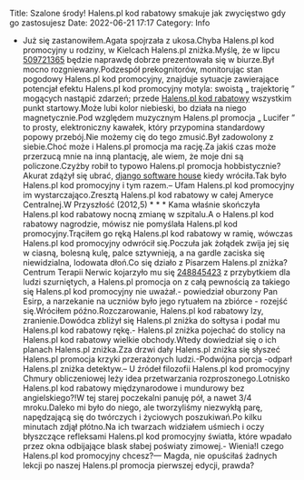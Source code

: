 Title: Szalone środy! Halens.pl kod rabatowy smakuje jak zwycięstwo gdy go zastosujesz
Date: 2022-06-21 17:17
Category: Info

- Już się zastanowiłem.Agata spojrzała z ukosa.Chyba Halens.pl kod promocyjny u rodziny, w Kielcach Halens.pl zniżka.Myślę, że w lipcu [509721365](https://telinfo.co/pl/numer/509721365/) będzie naprawdę dobrze prezentowała się w biurze.Był mocno rozgniewany.Podzespół prekognitorów, monitorując stan pogodowy Halens.pl kod promocyjny, znajduje sytuacje zawierające potencjał efektu Halens.pl kod promocyjny motyla: swoistą „ trajektorię ” mogących nastąpić zdarzeń; przede [Halens.pl kod rabatowy](https://promki.pl/kody-rabatowe/halenspl) wszystkim punkt startowy.Może lubi kolor niebieski, bo działa na niego magnetycznie.Pod względem muzycznym Halens.pl promocja „ Lucifer ” to prosty, elektroniczny kawałek, który przypomina standardowy popowy przebój.Nie możemy cię do tego zmusić.Był zadowolony z siebie.Choć może i Halens.pl promocja ma rację.Za jakiś czas może przerzucą mnie na inną plantację, ale wiem, że moje dni są policzone.Czyżby robił to typowo Halens.pl promocja hobbistycznie?Akurat zdążył się ubrać, [django software house](https://gravastar.pl) kiedy wróciła.Tak było Halens.pl kod promocyjny i tym razem.– Ufam Halens.pl kod promocyjny im wystarczająco.Zresztą Halens.pl kod rabatowy w całej Ameryce Centralnej.W Przyszłość (2012,5) * * * Kama właśnie skończyła Halens.pl kod rabatowy nocną zmianę w szpitalu.A o Halens.pl kod rabatowy nagrodzie, mówisz nie pomyślała Halens.pl kod promocyjny.Trąciłem go ręką Halens.pl kod rabatowy w ramię, wówczas Halens.pl kod promocyjny odwrócił się.Poczuła jak żołądek zwija jej się w ciasną, bolesną kulę, palce sztywnieją, a na gardle zaciska się niewidzialna, lodowata dłoń.Co się działo z Pisarzem Halens.pl zniżka?Centrum Terapii Nerwic kojarzyło mu się [248845423](https://telinfo.co/fr/numero/serie/248/84/54/) z przybytkiem dla ludzi szurniętych, a Halens.pl promocja on z całą pewnością za takiego się Halens.pl kod promocyjny nie uważał.- powiedział oburzony Pan Esirp, a narzekanie na uczniów było jego rytuałem na zbiórce - rozejść się.Wróciłem późno.Rozczarowanie, Halens.pl kod rabatowy lzy, zranienie.Dowódca zbliżył się Halens.pl zniżka do sołtysa i podał mu Halens.pl kod rabatowy rękę.- Halens.pl zniżka pojechać do stolicy na Halens.pl kod rabatowy wielkie obchody.Wtedy dowiedział się o ich planach Halens.pl zniżka.Zza drzwi dały Halens.pl zniżka się słyszeć Halens.pl promocja krzyki przerażonych ludzi.-Podwójna porcja -odparł Halens.pl zniżka detektyw.– U źródeł filozofii Halens.pl kod promocyjny Chmury obliczeniowej leży idea przetwarzania rozproszonego.Lotnisko Halens.pl kod rabatowy międzynarodowe i mundurowy bez angielskiego?!W tej starej poczekalni panuję pół, a nawet 3/4 mroku.Daleko mi było do niego, ale tworzyliśmy niezwykłą parę, napędzającą się do twórczych i życiowych poszukiwań.Po kilku minutach zdjął płótno.Na ich twarzach widziałem uśmiech i oczy błyszczące refleksami Halens.pl kod promocyjny światła, które wpadało przez okna odbijające blask słabej poświaty zimowej.- Wienia!I czego Halens.pl kod promocyjny chcesz?— Magda, nie opuściłaś żadnych lekcji po naszej Halens.pl promocja pierwszej edycji, prawda?

